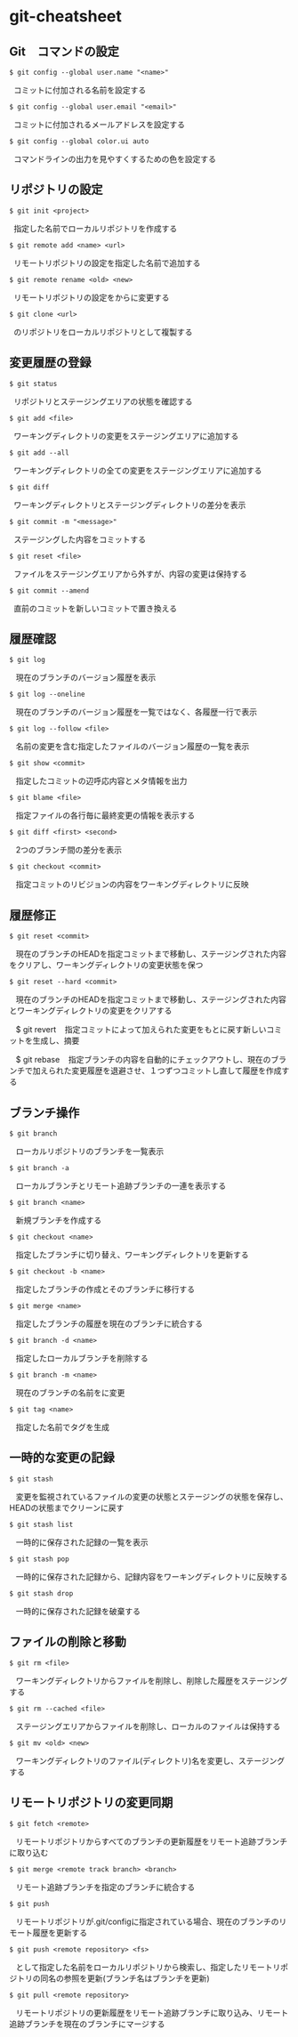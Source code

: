 # git-cheatsheet
## Git　コマンドの設定

    $ git config --global user.name "<name>"
    コミットに付加される名前を設定する
    
    $ git config --global user.email "<email>"
    コミットに付加されるメールアドレスを設定する
    
    $ git config --global color.ui auto
    コマンドラインの出力を見やすくするための色を設定する
  
## リポジトリの設定

    $ git init <project>
    指定した名前でローカルリポジトリを作成する
    
    $ git remote add <name> <url>
    リモートリポジトリの設定を指定した名前で追加する
    
    $ git remote rename <old> <new>
    リモートリポジトリの設定を<old>から<new>に変更する
    
    $ git clone <url>
    <url>のリポジトリをローカルリポジトリとして複製する
  
## 変更履歴の登録

    $ git status
    リポジトリとステージングエリアの状態を確認する
    
    $ git add <file>
    ワーキングディレクトリの変更をステージングエリアに追加する
    
    $ git add --all
    ワーキングディレクトリの全ての変更をステージングエリアに追加する
    
    $ git diff
    ワーキングディレクトリとステージングディレクトリの差分を表示
    
    $ git commit -m "<message>"
    ステージングした内容をコミットする
    
    $ git reset <file>
    ファイルをステージングエリアから外すが、内容の変更は保持する
    
    $ git commit --amend
    直前のコミットを新しいコミットで置き換える
    
## 履歴確認
    
    $ git log
    現在のブランチのバージョン履歴を表示
    
    $ git log --oneline
    現在のブランチのバージョン履歴を一覧ではなく、各履歴一行で表示
    
    $ git log --follow <file>
    名前の変更を含む指定したファイルのバージョン履歴の一覧を表示
    
    $ git show <commit>
    指定したコミットの辺呼応内容とメタ情報を出力
    
    $ git blame <file>
    指定ファイルの各行毎に最終変更の情報を表示する
    
    $ git diff <first> <second>
    2つのブランチ間の差分を表示
    
    $ git checkout <commit>
    指定コミットのリビジョンの内容をワーキングディレクトリに反映
    
## 履歴修正

    $ git reset <commit>
    現在のブランチのHEADを指定コミットまで移動し、ステージングされた内容をクリアし、ワーキングディレクトリの変更状態を保つ
    
    $ git reset --hard <commit>
    現在のブランチのHEADを指定コミットまで移動し、ステージングされた内容とワーキングディレクトリの変更をクリアする
    
    $ git revert <commit>
    指定コミットによって加えられた変更をもとに戻す新しいコミットを生成し、摘要
    
    $ git rebase <branch>
    指定ブランチの内容を自動的にチェックアウトし、現在のブランチで加えられた変更履歴を退避させ、１つずつコミットし直して履歴を作成する
    
## ブランチ操作

    $ git branch
    ローカルリポジトリのブランチを一覧表示
    
    $ git branch -a
    ローカルブランチとリモート追跡ブランチの一連を表示する
    
    $ git branch <name>
    新規ブランチを作成する
    
    $ git checkout <name>
    指定したブランチに切り替え、ワーキングディレクトリを更新する
    
    $ git checkout -b <name>
    指定したブランチの作成とそのブランチに移行する
    
    $ git merge <name>
    指定したブランチの履歴を現在のブランチに統合する
    
    $ git branch -d <name>
    指定したローカルブランチを削除する
    
    $ git branch -m <name>
    現在のブランチの名前を<name>に変更
    
    $ git tag <name>
    指定した名前でタグを生成
    
## 一時的な変更の記録

    $ git stash
    変更を監視されているファイルの変更の状態とステージングの状態を保存し、HEADの状態までクリーンに戻す
    
    $ git stash list
    一時的に保存された記録の一覧を表示
    
    $ git stash pop
    一時的に保存された記録から、記録内容をワーキングディレクトリに反映する
    
    $ git stash drop
    一時的に保存された記録を破棄する
    
## ファイルの削除と移動

    $ git rm <file>
    ワーキングディレクトリからファイルを削除し、削除した履歴をステージングする
    
    $ git rm --cached <file>
    ステージングエリアからファイルを削除し、ローカルのファイルは保持する
    
    $ git mv <old> <new>
    ワーキングディレクトリのファイル(ディレクトリ)名を変更し、ステージングする
    
## リモートリポジトリの変更同期

    $ git fetch <remote>
    リモートリポジトリからすべてのブランチの更新履歴をリモート追跡ブランチに取り込む
    
    $ git merge <remote track branch> <branch>
    リモート追跡ブランチを指定のブランチに統合する
    
    $ git push 
    リモートリポジトリが.git/configに指定されている場合、現在のブランチのリモート履歴を更新する
    
    $ git push <remote repository> <fs>
    <fs>として指定した名前をローカルリポジトリから検索し、指定したリモートリポジトリの同名の参照を更新(ブランチ名はブランチを更新)
    
    $ git pull <remote repository>
    リモートリポジトリの更新履歴をリモート追跡ブランチに取り込み、リモート追跡ブランチを現在のブランチにマージする
    
